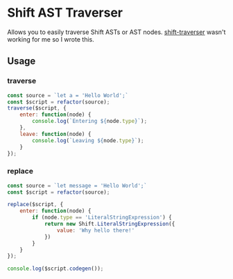 # Shift AST Traverser

Allows you to easily traverse Shift ASTs or AST nodes. [shift-traverser](https://github.com/Constellation/shift-traverse-js) wasn't working for me so I wrote this.

## Usage

### traverse

```javascript
const source = `let a = 'Hello World';`
const $script = refactor(source);
traverse($script, {
    enter: function(node) {
        console.log(`Entering ${node.type}`);
    },
    leave: function(node) {
        console.log(`Leaving ${node.type}`);
    }
});
```

### replace

```javascript
const source = `let message = 'Hello World';`
const $script = refactor(source);

replace($script, {
    enter: function(node) {
        if (node.type == 'LiteralStringExpression') {
            return new Shift.LiteralStringExpression({
                value: 'Why hello there!'
            })
        }
    }
});

console.log($script.codegen());
```
